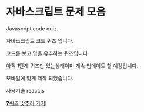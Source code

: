 # 자바스크립트 문제 모음

Javascript code quiz.

자바스크립트 코드 퀴즈 입니다.

코드를 보고 답을 유추하는 퀴즈입니다.

아직 1단계 퀴즈만 있는상태이며 계속 업데이트 할 예정입니다.

모바일에 맞게 제작 되었습니다.

사용기술
react.js

[:question:퀴즈 맞추러 가기!](http://localhost:63342/react-js-question/)
